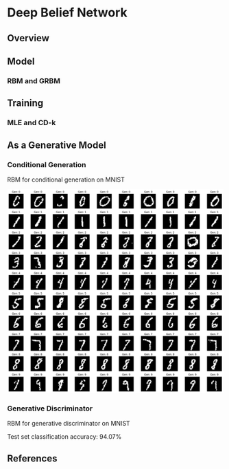 # Deep Belief Network

## Overview

<!-- First, we'll implement RBM(Restricted Boltzmann Machine) and then use it to build a Deep Belief Network (DBN). -->

## Model

### RBM and GRBM

## Training

### MLE and CD-k

## As a Generative Model

### Conditional Generation

RBM for conditional generation on MNIST

![alt text](assets/media/rbm_mnist_gen.png)

### Generative Discriminator

RBM for generative discriminator on MNIST

Test set classification accuracy: 94.07%

## References


